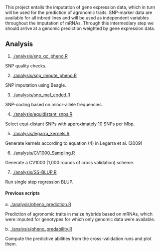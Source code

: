 This project entails the imputation of gene expression data, which in turn will
be used for the prediction of agronomic traits.
SNP-marker data are available for all inbred lines and will be used as
independent variables throughout the imputation of mRNAs.
Through this intermediary step we should arrive at a genomic prediction
weighted by gene expression data.


## Analysis
1.   [./analysis/snp_qc_pheno.R](./analysis/snp_qc_pheno.R)

SNP quality checks.

2.   [./analysis/snp_impute_pheno.R](./analysis/snp_impute_pheno.R)

SNP imputation using Beagle.

3.   [./analysis/snp_maf_coded.R](./analysis/snp_maf_coded.R)

SNP-coding based on minor-allele frequencies.

4.   [./analysis/equidistant_snps.R](./analysis/equidistant_snps.R)

Select equi-distant SNPs with approximately 10 SNPs per Mbp.

5.   [./analysis/legarra_kernels.R](./legarra_kernels.R)

Generate kernels according to equation (4) in Legarra et al. (2009)

6.   [./analysis/CV1000_Sampling.R](./analysis/CV1000_Sampling.R)

Generate a CV1000 (1,000 rounds of cross validation) scheme.

7.   [./analysis/SS-BLUP.R](./analysis/SS-BLUP.R)

Run single step regression BLUP.



#### Previous scripts
a.   [./analysis/pheno_prediction.R](./analysis/pheno_prediction.R)

Prediction of agronomic traits in maize hybrids based on mRNAs, which were
imputed for genotypes for which only genomic data were available.

b.   [./analysis/pheno_predability.R](./analysis/pheno_predability.R)

Compute the predictive abilities from the cross-validation runs and plot them.
